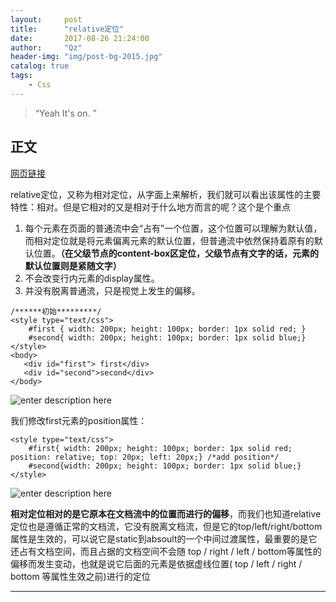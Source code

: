```yaml
---
layout:     post
title:      "relative定位"
date:       2017-08-26 21:24:00
author:     "Qz"
header-img: "img/post-bg-2015.jpg"
catalog: true
tags:
    - Css
---
```


> “Yeah It's on. ”


## 正文
[网页链接](http://blog.csdn.net/chen_zw/article/details/8741365)




relative定位，又称为相对定位，从字面上来解析，我们就可以看出该属性的主要特性：相对。但是它相对的又是相对于什么地方而言的呢？这个是个重点



1. 每个元素在页面的普通流中会“占有”一个位置，这个位置可以理解为默认值，而相对定位就是将元素偏离元素的默认位置，但普通流中依然保持着原有的默认位置。**（在父级节点的content-box区定位，父级节点有文字的话，元素的默认位置则是紧随文字）**
2. 不会改变行内元素的display属性。
3. 并没有脱离普通流，只是视觉上发生的偏移。






```
/******初始*********/
<style type="text/css">
    #first { width: 200px; height: 100px; border: 1px solid red; }
    #second{ width: 200px; height: 100px; border: 1px solid blue;}
</style>
<body>
   <div id="first"> first</div>
   <div id="second">second</div>
</body>
```

![enter description here][1]


我们修改first元素的position属性：
```
<style type="text/css">
    #first{ width: 200px; height: 100px; border: 1px solid red; position: relative; top: 20px; left: 20px;} /*add position*/
    #second{width: 200px; height: 100px; border: 1px solid blue;}
</style>
```

![enter description here][2]

**相对定位相对的是它原本在文档流中的位置而进行的偏移**，而我们也知道relative定位也是遵循正常的文档流，它没有脱离文档流，但是它的top/left/right/bottom属性是生效的，可以说它是static到absoult的一个中间过渡属性，最重要的是它还占有文档空间，而且占据的文档空间不会随 top / right /
 left / bottom等属性的偏移而发生变动，也就是说它后面的元素是依据虚线位置( top / left / right / bottom 等属性生效之前)进行的定位


----------









 


  [1]: http://img.my.csdn.net/uploads/201303/30/1364654152_2841.png
  [2]: http://img.my.csdn.net/uploads/201303/30/1364654357_9392.png